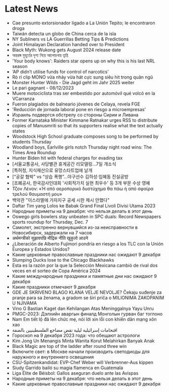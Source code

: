 # Latest News
-  Cae presunto extorsionador ligado a La Unión Tepito; le encontraron droga
-  Taiwán detecta un globo de China cerca de la isla
-  NY Subliners vs LA Guerrillas Betting Tips & Predictions
-  Joint Himalayan Declaration handed over to President
-  Black Myth: Wukong gets August 2024 release date
-  অন্তরঙ্গ মুহূর্তের দৃশ্য নিয়ে আলোচনায় তৃপ্তি
-  'Your body knows': Raiders star opens up on why this is his last NRL season
-  ‘AP didn’t utilise funds for control of narcotics’
-  Rò rỉ clip MONO vừa nhảy vừa hát cực sung siêu hit trong quân ngũ
-  Monster Hunter Wilds - Die Jagd geht im Jahr 2025 weiter
-  Le pari gagnant - 08/12/2023
-  Muere motociclista tras ser embestido por automóvil qué volcó en la VCarranza
-  Fueron plagiados de balneario jóvenes de Celaya, revela FGE
-  'Reducción de jornada laboral pone en riesgo a microempresas'
-  Израиль подвергся обстрелу со стороны Сирии и Ливана
-  Former Karnataka Minister Kimmane Ratnakar urges RSS to distribute copies of Manusmriti so that its supporters realise what the text actually states
-  Woodstock High School graduate composes song to be performed by students Thursday
-  Woodland boys, Earlville girls notch Thursday night road wins: The Times Area Roundup
-  Hunter Biden hit with federal charges for evading tax
-  [서울교통공사, 사당별관 휴게공간 리모델링…7일 개소식
-  [특허청, 지식재산으로 유망스타트업에 날개
-  [“공갈 협박” vs “상습 폭행”…야구선수 김하성·임혜동 진실공방
-  [조폐공사, 한국감사인대회 '사회적가치 실현 최우수' 등 3개 부문 수상 영예
-  Τζον Λένον: «Ή από αεροπορικό δυστύχημα θα πάω ή από σφαίρα τρελού θαυμαστή μου»
-  백악관 "이스라엘에 가자지구 공세 시한 제시 안했다"
-  Daftar Tim yang Lolos ke Babak Grand Final Livoli Divisi Utama 2023
-  Народные приметы на 9 декабря: что нельзя делать в этот день
-  Oswego girls bowlers stay unbeaten in SPC duals: Record Newspapers sports roundup for Thursday, Dec. 7
-  Самолет, экстренно вернувшийся из-за неисправности в Новосибирск, задержали на 7 часов
-  अर्थमन्त्रीको सुझावपछि मौद्रिक नीति खुकुलो आउने
-  ¿Liberación de Alberto Fujimori pondría en riesgo a los TLC con la Unión Europea y Estados Unidos?
-  Какие церковные православные праздники нас ожидают 9 декабря
-  Slumping Ducks lose to the Chicago Blackhawks
-  Esta es la razón por la que la Selección Mexicana cambió de rival dos veces en el sorteo de Copa América 2024
-  Какие международные праздники и памятные дни нас ожидают 9 декабря
-  Какие праздники отмечают 9 декабря
-  GDE JE SKRIVENO BLAGO KLANA VELJE NEVOLJE? Čekaju suđenje za pranje para sa ženama, a gradom se širi priča o MILIONIMA ZAKOPANIM U NJIVAMA
-  Vino G Bastian Kaget dan Kehilangan Atas Meninggalnya Yayu Unru
-  PMGC-2023: Дэлхийн аваргын финалд Монголын гурван баг тоглоно
-  Nam Em tiết lộ đã lên chức mẹ, nói lời xin lỗi con khiến dân mạng xôn xao
-  اقتحامات إسرائيلية ليلية تقض مضاجع الفلسطينيين بالضفة
-  Гороскоп на 9 декабря 2023 года: что обещают астрологи
-  Kim Jong Un Menangis Minta Wanita Korut Melahirkan Banyak Anak
-  Black Magic are top of the ladder after round three win
-  Включите свет: в Москве начали производить светодиоды для наружного и внутреннего освещения
-  CSU-Spitzenkandidat: EVP-Chef Weber will Verbrenner-Aus kippen
-  Siudy Garrido bailó su magia flamenca en Guatemala
-  Liga Élite de Béisbol: Gallos aseguran duelo ante las Avispas
-  Народные приметы на 9 декабря: что нельзя делать в этот день
-  Какие церковные православные праздники нас ожидают 9 декабря

